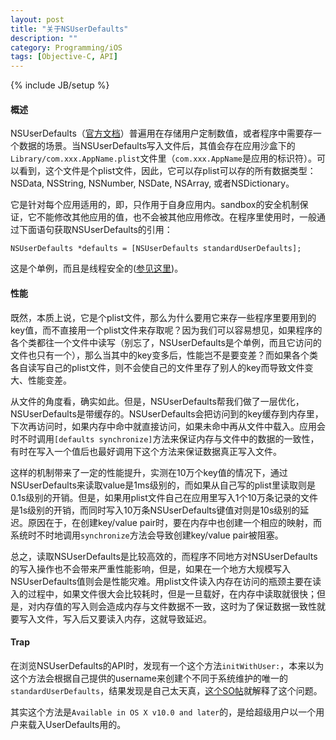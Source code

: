 ```yaml
---
layout: post
title: "关于NSUserDefaults"
description: ""
category: Programming/iOS
tags: [Objective-C, API]
---
```

{% include JB/setup %}

#### 概述

NSUserDefaults（[官方文档][1]）普遍用在存储用户定制数值，或者程序中需要存一个数据的场景。当NSUserDefaults写入文件后，其值会存在应用沙盒下的`Library/com.xxx.AppName.plist`文件里（`com.xxx.AppName`是应用的标识符）。可以看到，这个文件是个plist文件，因此，它可以存plist可以存的所有数据类型：NSData, NSString, NSNumber, NSDate, NSArray, 或者NSDictionary。

它是针对每个应用适用的，即，只作用于自身应用内。sandbox的安全机制保证，它不能修改其他应用的值，也不会被其他应用修改。在程序里使用时，一般通过下面语句获取NSUserDefaults的引用：

	NSUserDefaults *defaults = [NSUserDefaults standardUserDefaults];
	
这是个单例，而且是线程安全的([参见这里][2])。

#### 性能

既然，本质上说，它是个plist文件，那么为什么要用它来存一些程序里要用到的key值，而不直接用一个plist文件来存取呢？因为我们可以容易想见，如果程序的各个类都往一个文件中读写（别忘了，NSUserDefaults是个单例，而且它访问的文件也只有一个），那么当其中的key变多后，性能岂不是要变差？而如果各个类各自读写自己的plist文件，则不会使自己的文件里存了别人的key而导致文件变大、性能变差。

从文件的角度看，确实如此。但是，NSUserDefaults帮我们做了一层优化，NSUserDefaults是带缓存的。NSUserDefaults会把访问到的key缓存到内存里，下次再访问时，如果内存中命中就直接访问，如果未命中再从文件中载入。应用会时不时调用`[defaults synchronize]`方法来保证内存与文件中的数据的一致性，有时在写入一个值后也最好调用下这个方法来保证数据真正写入文件。

这样的机制带来了一定的性能提升，实测在10万个key值的情况下，通过NSUserDefaults来读取value是1ms级别的，而如果从自己写的plist里读取则是0.1s级别的开销。但是，如果用plist文件自己在应用里写入1个10万条记录的文件是1s级别的开销，而同时写入10万条NSUserDefaults键值对则是10s级别的延迟。原因在于，在创建key/value pair时，要在内存中也创建一个相应的映射，而系统时不时地调用`synchronize`方法会导致创建key/value pair被阻塞。

总之，读取NSUserDefaults是比较高效的，而程序不同地方对NSUserDefaults的写入操作也不会带来严重性能影响，但是，如果在一个地方大规模写入NSUserDefaults值则会是性能灾难。用plist文件读入内存在访问的瓶颈主要在读入的过程中，如果文件很大会比较耗时，但是一旦载好，在内存中读取就很快；但是，对内存值的写入则会造成内存与文件数据不一致，这时为了保证数据一致性就要写入文件，写入后又要读入内存，这就导致延迟。

#### Trap

在浏览NSUserDefaults的API时，发现有一个这个方法`initWithUser:`，本来以为这个方法会根据自己提供的username来创建个不同于系统维护的唯一的`standardUserDefaults`，结果发现是自己太天真，[这个SO帖][3]就解释了这个问题。

其实这个方法是`Available in OS X v10.0 and later`的，是给超级用户以一个用户来载入UserDefaults用的。

[1]: http://developer.apple.com/library/mac/#documentation/Cocoa/Reference/Foundation/Classes/NSUserDefaults_Class/Reference/Reference.html "NSUserDefaults Class Reference"

[2]: http://appleparty.diandian.com/post/2012-05-24/9098104219 "Property List和NSUserDefaults"

[3]: http://stackoverflow.com/questions/9338915/am-i-misunderstanding-nsuserdefaults-initwithuser "Am I misunderstanding NSUserDefaults initWithUser?"